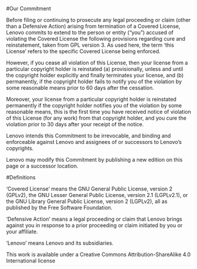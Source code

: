 #Our Commitment 

Before filing or continuing to prosecute any legal proceeding or claim (other than a Defensive Action) arising from termination of a Covered License, Lenovo commits to extend to the person or entity (“you”) accused of violating the Covered License the following provisions regarding cure and reinstatement, taken from GPL version 3. As used here, the term ‘this License’ refers to the specific Covered License being enforced. 

However, if you cease all violation of this License, then your license from a particular copyright holder is reinstated (a) provisionally, unless and until the copyright holder explicitly and finally terminates your license, and (b) permanently, if the copyright holder fails to notify you of the violation by some reasonable means prior to 60 days after the cessation. 

Moreover, your license from a particular copyright holder is reinstated permanently if the copyright holder notifies you of the violation by some reasonable means, this is the first time you have received notice of violation of this License (for any work) from that copyright holder, and you cure the violation prior to 30 days after your receipt of the notice. 

Lenovo intends this Commitment to be irrevocable, and binding and enforceable against Lenovo and assignees of or successors to Lenovo’s copyrights. 

Lenovo may modify this Commitment by publishing a new edition on this page or a successor location. 

#Definitions 

‘Covered License’ means the GNU General Public License, version 2 (GPLv2), the GNU Lesser General Public License, version 2.1 (LGPLv2.1), or the GNU Library General Public License, version 2 (LGPLv2), all as published by the Free Software Foundation. 

‘Defensive Action’ means a legal proceeding or claim that Lenovo brings against you in response to a prior proceeding or claim initiated by you or your affiliate. 

‘Lenovo’ means Lenovo and its subsidiaries. 

This work is available under a Creative Commons Attribution-ShareAlike 4.0 International license 

